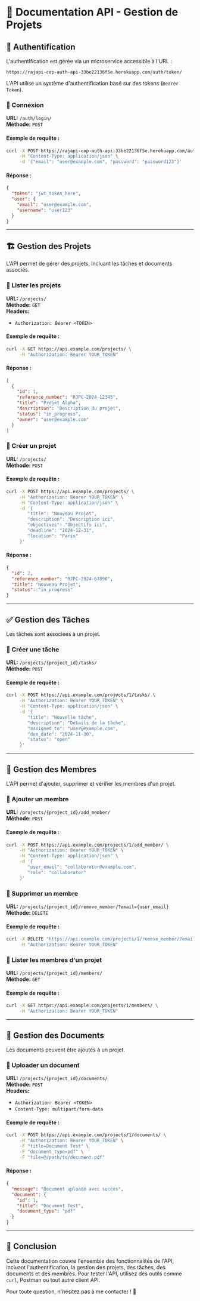 # 📌 Documentation API - Gestion de Projets

## 🔐 Authentification
L'authentification est gérée via un microservice accessible à l'URL :
```
https://rajapi-cop-auth-api-33be22136f5e.herokuapp.com/auth/token/
```
L'API utilise un système d'authentification basé sur des tokens (`Bearer Token`).

### 🔹 Connexion
**URL:** `/auth/login/`  
**Méthode:** `POST`

#### Exemple de requête :
```bash
curl -X POST https://rajapi-cop-auth-api-33be22136f5e.herokuapp.com/auth/token/ \
     -H "Content-Type: application/json" \
     -d '{"email": "user@example.com", "password": "password123"}'
```
#### Réponse :
```json
{
  "token": "jwt_token_here",
  "user": {
    "email": "user@example.com",
    "username": "user123"
  }
}
```

---

## 🏗 Gestion des Projets
L'API permet de gérer des projets, incluant les tâches et documents associés.

### 🔹 Lister les projets
**URL:** `/projects/`  
**Méthode:** `GET`  
**Headers:**
- `Authorization: Bearer <TOKEN>`

#### Exemple de requête :
```bash
curl -X GET https://api.example.com/projects/ \
     -H "Authorization: Bearer YOUR_TOKEN"
```
#### Réponse :
```json
[
  {
    "id": 1,
    "reference_number": "RJPC-2024-12345",
    "title": "Projet Alpha",
    "description": "Description du projet",
    "status": "in_progress",
    "owner": "user@example.com"
  }
]
```

### 🔹 Créer un projet
**URL:** `/projects/`  
**Méthode:** `POST`

#### Exemple de requête :
```bash
curl -X POST https://api.example.com/projects/ \
     -H "Authorization: Bearer YOUR_TOKEN" \
     -H "Content-Type: application/json" \
     -d '{
        "title": "Nouveau Projet",
        "description": "Description ici",
        "objectives": "Objectifs ici",
        "deadline": "2024-12-31",
        "location": "Paris"
     }'
```

#### Réponse :
```json
{
  "id": 2,
  "reference_number": "RJPC-2024-67890",
  "title": "Nouveau Projet",
  "status": "in_progress"
}
```

---

## ✅ Gestion des Tâches
Les tâches sont associées à un projet.

### 🔹 Créer une tâche
**URL:** `/projects/{project_id}/tasks/`  
**Méthode:** `POST`

#### Exemple de requête :
```bash
curl -X POST https://api.example.com/projects/1/tasks/ \
     -H "Authorization: Bearer YOUR_TOKEN" \
     -H "Content-Type: application/json" \
     -d '{
        "title": "Nouvelle tâche",
        "description": "Détails de la tâche",
        "assigned_to": "user@example.com",
        "due_date": "2024-11-30",
        "status": "open"
     }'
```

---

## 👥 Gestion des Membres
L'API permet d'ajouter, supprimer et vérifier les membres d'un projet.

### 🔹 Ajouter un membre
**URL:** `/projects/{project_id}/add_member/`  
**Méthode:** `POST`

#### Exemple de requête :
```bash
curl -X POST https://api.example.com/projects/1/add_member/ \
     -H "Authorization: Bearer YOUR_TOKEN" \
     -H "Content-Type: application/json" \
     -d '{
        "user_email": "collaborator@example.com",
        "role": "collaborator"
     }'
```

### 🔹 Supprimer un membre
**URL:** `/projects/{project_id}/remove_member/?email={user_email}`  
**Méthode:** `DELETE`

#### Exemple de requête :
```bash
curl -X DELETE "https://api.example.com/projects/1/remove_member/?email=collaborator@example.com" \
     -H "Authorization: Bearer YOUR_TOKEN"
```

### 🔹 Lister les membres d'un projet
**URL:** `/projects/{project_id}/members/`  
**Méthode:** `GET`

#### Exemple de requête :
```bash
curl -X GET https://api.example.com/projects/1/members/ \
     -H "Authorization: Bearer YOUR_TOKEN"
```

---

## 📄 Gestion des Documents
Les documents peuvent être ajoutés à un projet.

### 🔹 Uploader un document
**URL:** `/projects/{project_id}/documents/`  
**Méthode:** `POST`  
**Headers:**
- `Authorization: Bearer <TOKEN>`
- `Content-Type: multipart/form-data`

#### Exemple de requête :
```bash
curl -X POST https://api.example.com/projects/1/documents/ \
     -H "Authorization: Bearer YOUR_TOKEN" \
     -F "title=Document Test" \
     -F "document_type=pdf" \
     -F "file=@/path/to/document.pdf"
```

#### Réponse :
```json
{
  "message": "Document uploadé avec succès",
  "document": {
    "id": 1,
    "title": "Document Test",
    "document_type": "pdf"
  }
}
```

---

## 📌 Conclusion
Cette documentation couvre l'ensemble des fonctionnalités de l'API, incluant l'authentification, la gestion des projets, des tâches, des documents et des membres. Pour tester l'API, utilisez des outils comme `curl`, Postman ou tout autre client API.

Pour toute question, n'hésitez pas à me contacter ! 🚀

